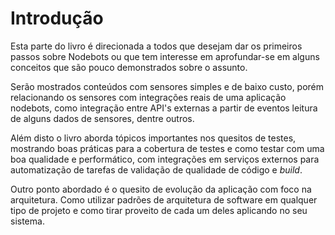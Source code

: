 # Introdução

Esta parte do livro é direcionada a todos que desejam dar os primeiros passos sobre Nodebots ou que tem interesse em aprofundar-se em alguns conceitos que são pouco demonstrados sobre o assunto.

Serão mostrados conteúdos com sensores simples e de baixo custo, porém relacionando os sensores com integrações reais de uma aplicação nodebots, como integração entre API's externas a partir de eventos leitura de alguns dados de sensores, dentre outros.

Além disto o livro aborda tópicos importantes nos quesitos de testes, mostrando boas práticas para a cobertura de testes e como testar com uma boa qualidade e performático, com integrações em serviços externos para automatização de tarefas de validação de qualidade de código e *build*.

Outro ponto abordado é o quesito de evolução da aplicação com foco na arquitetura. Como utilizar padrões de arquitetura de software em qualquer tipo de projeto e como tirar proveito de cada um deles aplicando no seu sistema.
